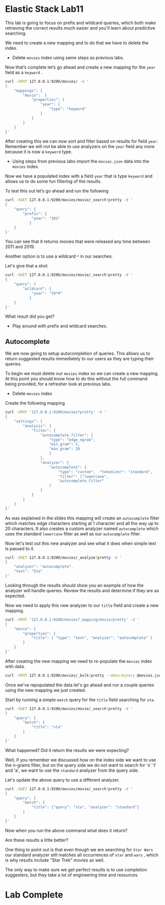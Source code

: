 # Elastic Stack Lab11
This lab is going to focus on prefix and wildcard queries, which both make retrieving the correct results much easier and you'll learn about predictive searching.  

We need to create a new mapping and to do that we have to delete the index. 

* Delete `movies` index using same steps as previous labs.

Now that’s complete let’s go ahead and create a new mapping for the `year` field as a `keyword` .

```bash
curl -XPUT 127.0.0.1:9200/movies/ -d '
{
    "mappings": {
        "movie":  {
            "properties": {
                "year": {
                    "type": "keyword"
                }
            }
        }
    }
}'
```

After creating this we can now sort and filter based on results for field `year`. Remember we will not be able to use analyzers on the `year` field any more because it is now a `keyword` type.

* Using steps from previous labs import the `movies.json` data into the `movies` index. 

Now we have a populated index with a field `year` that is type `keyword` and allows us to do some fun filtering of the results. 

To test this out let’s go ahead and run the following 
```bash
curl -XGET 127.0.0.1:9200/movies/movie/_search?pretty -d '
{ 
    "query": {
        "prefix": {
            "year": "201"
           }
    }
}'
```

You can see that it returns movies that were released any time between 2011 and 2019. 

Another option is to use a wildcard `*` in our searches.  

Let's give that a shot.
```bash
curl -XGET 127.0.0.1:9200/movies/movie/_search?pretty -d '
{ 
    "query": {
        "wildcard": {
            "year": "19*9"
           }
    }
}'
```

What result did you get? 

* Play around with prefix and wildcard searches. 

## Autocomplete 
We are now going to setup autocompletion of queries. This allows us to return suggested results immediately to our users as they are typing their queries. 

To begin we must delete our `movies` index so we can create a new mapping. At this point you should know how to do this without the full command being provided, for a refresher look at previous labs. 

* Delete `movies` index 

Create the following mapping
```bash
curl -XPUT '127.0.0.1:9200/movies?pretty' -d '
{
    "settings": {
        "analysis": {
            "filter": {
                "autocomplete_filter": {
                    "type": "edge_ngram",  
                    "min_gram": 1,
                    "max_gram": 20
                    }
                },
                "analyzer": {
                    "autocomplete": {
                        "type": "custom",  "tokenizer": "standard",  
                        "filter": ["lowercase",  
                        "autocomplete_filter"
                    ]
                }
            }
        }
    }
}'
```

As was explained in the slides this mapping will create an `autocomplete` filter which matches edge characters starting at 1 character and all the way up to 20 characters. It also creates a custom analyzer named `autocomplete` which uses the standard `lowercase` filter as well as our `autocomplete` filter. 

Now let's test out this new analyzer and see what it does when simple text is passed to it. 

```bash
curl -XGET 127.0.0.1:9200/movies/_analyze?pretty -d '
{
    "analyzer": "autocomplete",
    "text": "Sta"
}'
```

Looking through the results should show you an example of how the analyzer will handle queries. Review the results and determine if they are as expected. 


Now we need to apply this new analyzer to our `title` field and create a new mapping. 
```bash
curl -XPUT '127.0.0.1:9200/movies?_mapping/movie/pretty' -d '
{ 
    "movie": {
        "properties": {
            "title": { "type": "text", "analyzer": "autocomplete" }
        }
    }
}'
```

After creating the new mapping we need to re-populate the `movies` index with data. 

```bash
curl -XPUT 127.0.0.1:9200/movies/_bulk?pretty --data-binary @movies.json
```

Once we've repopulated the data let's go ahead and run a couple queries using the new mapping we just created. 

Start by running a simple 	`match` query for the `title` field searching for `sta`.

```bash
curl -XGET 127.0.0.1:9200/movies/movie/_search?pretty -d '
}
    "query": {
        "match": {
            "title": "sta"
        }
    }
}'
```

What happened?  Did it return the results we were expecting? 

Well, if you remember we discussed how on the index side we want to use the n-grams filter, but on the query side we do not want to search for 's' 't' and 'a', we want to use the `standard` analyzer from the query side.

Let's update the above query to use a different analyzer. 
```bash
curl -XGET 127.0.0.1:9200/movies/movie/_search?pretty -d '
}
    "query": {
        "match": {
            "title": {"query": "sta", "analyzer": "standard"}
        }
    }
}'
```

Now when you run the above command what does it return? 

Are these results a little better? 

One thing to point out is that even though we are searching for  `Star Wars` our standard analyzer still matches all occurrences of `star` and `wars` , which is why results include "Star Trek" movies as well. 

The only way to make sure we get perfect results is to use completion suggesters, but they take a lot of engineering time and resources. 

# Lab Complete 